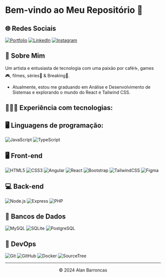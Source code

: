 # Bem-vindo ao Meu Repositório 👋

## 🌐 Redes Sociais

[![Portfolio](https://img.shields.io/badge/Portfolio-000?style=for-the-badge&logo=todoist&logoColor=FF5722)](https://portifolio-v2-hunterland-project.vercel.app/)
[![LinkedIn](https://img.shields.io/badge/LinkedIn-000?style=for-the-badge&logo=linkedin&logoColor=0077B5)](https://www.linkedin.com/in/alan-barroncas/)
[![Instagram](https://img.shields.io/badge/Instagram-000?style=for-the-badge&logo=instagram&logoColor=3F729B)](https://www.instagram.com/hunterland95/)

## 💫 Sobre Mim

Um artista e entusiasta de tecnologia com uma paixão por café☕, games 🎮, filmes, séries🎥 & Breaking🤸.
* Atualmente, estou me graduando em Análise e Desenvolvimento de Sistemas e explorando o mundo do React e Tailwind CSS.

## 🧑🏻‍💻 Experiência com tecnologias:



## 🖥️ Linguagens de programação:

![JavaScript](https://img.shields.io/badge/JavaScript-000?style=for-the-badge&logo=javascript&logoColor=F7DF1E)
![TypeScript](https://img.shields.io/badge/TypeScript-000?style=for-the-badge&logo=typescript&logoColor=007ACC)

## 🖥️ Front-end

![HTML5](https://img.shields.io/badge/HTML5-000?style=for-the-badge&logo=html5&logoColor=E34F26)
![CSS3](https://img.shields.io/badge/CSS3-000?style=for-the-badge&logo=css3&logoColor=1572B6)
![Angular](https://img.shields.io/badge/Angular-000?style=for-the-badge&logo=angular&logoColor=DD0031)
![React](https://img.shields.io/badge/React-000?style=for-the-badge&logo=react&logoColor=61DAFB)
![Bootstrap](https://img.shields.io/badge/Bootstrap-000?style=for-the-badge&logo=bootstrap)
![TailwindCSS](https://img.shields.io/badge/TailwindCSS-000?style=for-the-badge&logo=tailwind-css&logoColor=06B6D4)
![Figma](https://img.shields.io/badge/Figma-000?style=for-the-badge&logo=figma&logoColor=F24E1E)

## 💻 Back-end

![Node.js](https://img.shields.io/badge/Node.js-000?style=for-the-badge&logo=node.js&logoColor=339933)
![Express](https://img.shields.io/badge/Express-000?style=for-the-badge&logo=express)
![PHP](https://img.shields.io/badge/PHP-000?style=for-the-badge&logo=php&logoColor=777BB4)

## 💾 Bancos de Dados

![MySQL](https://img.shields.io/badge/MySQL-000?style=for-the-badge&logo=mysql&logoColor=white)
![SQLite](https://img.shields.io/badge/SQLite-000?style=for-the-badge&logo=sqlite&logoColor=07405E)
![PostgreSQL](https://img.shields.io/badge/PostgreSQL-000?style=for-the-badge&logo=postgresql)

## 🚀 DevOps

![Git](https://img.shields.io/badge/GIT-000?style=for-the-badge&logo=git&logoColor=E44C30)
![GitHub](https://img.shields.io/badge/GitHub-000?style=for-the-badge&logo=GitHub&logoColor=white)
![Docker](https://img.shields.io/badge/Docker-000?style=for-the-badge&logo=docker)
![SourceTree](https://img.shields.io/badge/SourceTree-000?style=for-the-badge&logo=SourceTree&logoColor=blue)

<hr>


<center>&copy; 2024 Alan Barroncas</center>
